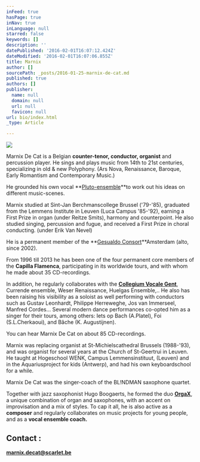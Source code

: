 ```yaml
---
inFeed: true
hasPage: true
inNav: true
inLanguage: null
starred: false
keywords: []
description: ''
datePublished: '2016-02-01T16:07:12.424Z'
dateModified: '2016-02-01T16:07:06.855Z'
title: Marnix
author: []
sourcePath: _posts/2016-01-25-marnix-de-cat.md
published: true
authors: []
publisher:
  name: null
  domain: null
  url: null
  favicon: null
url: bio/index.html
_type: Article

---
```

![](https://the-grid-user-content.s3-us-west-2.amazonaws.com/606ecda6-180d-446b-b59e-284a9ad92c52.jpg)

Marnix De Cat is a Belgian **counter-tenor, conductor, organist** and percussion player. He sings and plays music from 14th to 21st centuries, specializing in old & new Polyphony. (Ars Nova, Renaissance, Baroque, Early Romantism and Contemporary Music.) 

He grounded his own vocal **[Pluto-ensemble][0]**to work out his ideas on different music-scenes.

Marnix studied at Sint-Jan Berchmanscollege Brussel ('79-'85), graduated from the Lemmens Institute in Leuven (Luca Campus '85-'92), earning a First Prize in organ (under Reitze Smits), harmony and counterpoint. He also studied singing, percussion and fugue, and received a First Prize in choral conducting. (under Erik Van Nevel)

He is a permanent member of the **[Gesualdo Consort][1][][2]**Amsterdam (alto, since 2002). 

From 1996 till 2013 he has been one of the four permanent core members of the **Capilla Flamenca**, participating in its worldwide tours, and with whom he made about 35 CD-recordings.

In addition, he regularly collaborates with the **[Collegium Vocale Gent][3]**, Currende ensemble, Weser Renaissance, Huelgas Ensemble,.. He also has been raising his visibility as a soloist as well performing with conductors such as Gustav Leonhardt, Philippe Herreweghe, Jos van Immerseel, Manfred Cordes... Several modern dance performances co-opted him as a singer for their tours, among others: Iets op Bach (A.Platel), Foi (S.L.Cherkaoui), and Bâche (K. Augustijnen).

You can hear Marnix De Cat on about 85 CD-recordings.

Marnix was replacing organist at St-Michielscathedral Brussels (1988-'93), and was organist for several years at the Church of St-Geertrui in Leuven. He taught at Hogeschool WENK, Campus Lemmensinstituut, (Leuven) and in the Aquariusproject for kids (Antwerp), and had his own keyboardschool for a while.

Marnix De Cat was the singer-coach of the BL!NDMAN saxophone quartet.

Together with jazz saxophonist Hugo Boogaerts, he formed the duo **[OrgaX][4]**, a unique combination of organ and saxophones, with an accent on improvisation and a mix of styles. To cap it all, he is also active as a **composer** and regularly collaborates on music projects for young people, and as a **vocal ensemble coach.**

## Contact :

**marnix.decat@scarlet.be**

[0]: thegrid.ai/pluto-ensemble/
[1]: http://www.gesualdoconsort.nl/
[2]: http://www.gesualdoconsort.amsterdam/
[3]: http://www.collegiumvocale.com/
[4]: http://www.orgax.be/